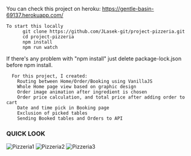 You can check this project on heroku: https://gentle-basin-69137.herokuapp.com/

    To start this locally
          git clone https://github.com/JLasek-git/project-pizzeria.git
          cd project-pizzeria
          npm install
          npm run watch

If there's any problem with "npm install" just delete package-lock.json before npm install.



      For this project, I created:
        Routing between Home/Order/Booking using VanillaJS
        Whole Home page view based on graphic design
        Order image animation after ingredient is chosen
        Order price calculation, and total price after adding order to cart
        Date and time pick in Booking page
        Exclusion of picked tables
        Sending Booked tables and Orders to API
        
### QUICK LOOK ###
![Pizzeria1](https://user-images.githubusercontent.com/84036777/131424126-171ab916-b52e-416c-9942-ac97f26b232d.PNG)
![Pizzeria2](https://user-images.githubusercontent.com/84036777/131424128-88a29a0c-d619-4472-9c0d-edd8dff26b29.PNG)
![Pizzeria3](https://user-images.githubusercontent.com/84036777/131424125-9e319941-f3a9-4de9-a868-f4197aa3df57.PNG)

        
